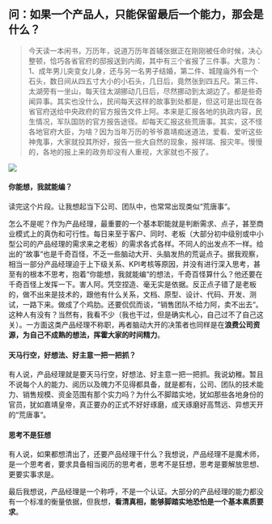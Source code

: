 ## 问：如果一个产品人，只能保留最后一个能力，那会是什么？

> 今天读一本闲书，万历年，说道万历年首辅张据正在刚刚被任命时候，决心整顿，恰巧各省官府的邸报送到内阁，其中有三个省报了三件事。大意为：1、成年男儿突变女儿身，还与另一名男子结婚，第二件、城隍庙外有一个石头，数日间从四五寸大小的小石头，几日后，竟然张到四五尺。第三件、太湖旁有一坐山，每天往太湖挪动几日后，尽然挪动到太湖边了。都是些奇闻异事。其实也没什么，民间每天这样的故事到处都是，但这可是出现在各省官府送给中央政府的官方报告文件上阿。本来是汇报各地的执政内容，民生情况，军队国防的官方报告途径。却每天汇报这些荒唐事。其实，这不怪各地官府大臣，为啥？因为当年万历的爷爷嘉靖痴迷道法，爱看、爱听这些神鬼事，大家就投其所好，报告一些大自然的现象，报祥瑞、报灾年。慢慢的，各地的报上来的政务却没有人重视，大家就也不报了。

![](https://timgsa.baidu.com/timg?image&quality=80&size=b9999_10000&sec=1571894174472&di=a1e8c0315371ab0a1125ac5141348906&imgtype=0&src=http%3A%2F%2Fimg.qqzhi.com%2Fuploads%2F2018-11-29%2F172954459.jpg)

#### 你能想，我就能编？

读完这个片段。让我想起当下公司、团队中，也常常出现类似“荒唐事“。

怎么不是呢？作为产品经理，最重要的一个基本职能就是判断需求、点子，甚至商业模式上的真伪和可行性。每日来至于客户、同时、老板（大部分初中级别或中小型公司的产品经理的需求来之老板）的需求各式各样。不同人的出发点不一样。给出的“故事“也是千奇百怪，不乏一些脑动大开、头脑发热的荒诞点子。据我观察，相当一部分产品经理迫于上下级关系、KPI考核等原因，并没有进行深入思考，甚至有的根本不思考，抱着“你能想，我就能编“的想法，千奇百怪算什么？他还要在千奇百怪上发挥一下。害人阿。凭空捏造、毫无实是依据。反正点子错了是老板的，做不出来是技术的，跟他有什么关系，文档、原型、设计、代码、开发、测试，一路下来。做成了个鸡肋。还要侃侃而谈，“销售团队不给力阿，卖不出去“。这种人有没有？当然有，我看不少（我也干过，但是确实札心，自己过不了自己这关）。一方面这类产品经理不称职，再者脑动大开的决策者也同样是在**浪费公司资源，为自己不成熟的想法，挥霍大家的时间精力**。

#### 天马行空，好想法、好主意一把一把抓？

有人说，产品经理就是要天马行空，好想法、好主意一把一把抓。我说幼稚。暂且不说每个人的能力、阅历以及魄力不见得都具备，就是都有，公司、团队的技术能力、销售规模、资金范围有那个实力吗？为什么不脚踏实地，犹如那些各地身份的官员，犹如嘉靖皇帝，真正要办的正式不好好琢磨，成天琢磨好高骛远、异想天开的“荒唐事“。

#### 思考不是狂想

有人说，如果都想清出了，还要产品经理干什么？我想说，产品经理不是魔术师，是一个思考者，要求具备相当阅历的思考者，思考不是狂想，思考是要解放思想、更要实事求是。

最后我想说，产品经理是一个称呼，不是一个认证。大部分的产品经理的能力都没有一个标准的衡量依据，但我想，**看清真相，能够脚踏实地恐怕是一个基本素质要求**。
